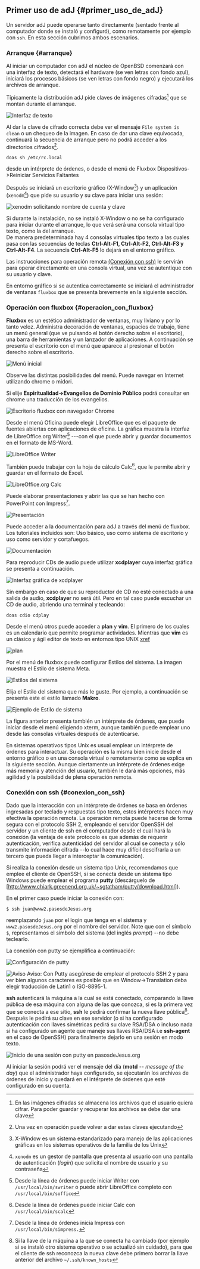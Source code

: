 ## Primer uso de adJ {#primer_uso_de_adJ}

Un servidor adJ puede operarse tanto directamente (sentado frente al computador 
donde se instaló y configuró), como remotamente por ejemplo con ```ssh```. 
En esta sección cubrimos ambos escenarios.

### Arranque   {#arranque}

Al iniciar un computador con adJ el núcleo de OpenBSD comenzará con una
interfaz de texto, detectará el hardware (se ven letras con fondo azul), 
iniciará los procesos básicos (se ven letras con fondo negro) 
y ejecutará los archivos de arranque. 

Típicamente la distribución adJ pide claves de imágenes cifradas[^primer.1] 
que se montan durante el arranque.

[^primer.1]: En las imágenes cifradas se almacena los archivos que el usuario quiera 
cifrar. Para poder guardar y recuperar los archivos se debe dar una clave 

![Interfaz de texto](img/consola.png)

Al dar la clave de cifrado correcta debe ver el mensaje 
 ```File system is clean``` o un chequeo de la imagen. 
En caso de dar una clave equivocada, continuará la secuencia de arranque 
pero no podrá acceder a los directorios cifrados[^primer.2].

[^primer.2]: Una vez en operación puede volver a dar estas claves ejecutando 
```
doas sh /etc/rc.local
```
desde un intérprete de órdenes, o desde el menú de 
Fluxbox Dispositivos->Reiniciar Servicios Faltantes


Después se iniciará un escritorio gráfico (X-Window[^primer.3]) y un aplicación 
(```xenodm```[^primer.4]) que pide su usuario y su clave para iniciar una sesión:

[^primer.3]: X-Window es un sistema estandarizado para manejo de las aplicaciones 
gráficas en los sistemas operativos de la familia de los Unix

[^primer.4]: ```xenodm```  es un gestor de pantalla que presenta al usuario con una 
pantalla de autenticación (*login*) que solicita el nombre de usuario y 
su contraseña

![xenodm solicitando nombre de cuenta y clave](img/xenodm.png)

Si durante la instalación, no se instaló X-Window o no se ha configurado
para iniciar durante el arranque, lo que verá será una consola virtual tipo 
texto, como la del arranque.  
De manera predeterminada hay 4 consolas virtuales tipo texto a las cuales 
pasa con las secuencias de teclas 
**Ctrl-Alt-F1, Ctrl-Alt-F2, Ctrl-Alt-F3 y Ctrl-Alt-F4**. 
La secuencia **Ctrl-Alt-F5** lo dejará en el entorno gráfico.

Las instrucciones para operación remota 
[(Conexión con ssh)](#conexion_con_ssh) le servirán para operar directamente 
en una consola virtual, una vez se autentique con su usuario y clave.

En entorno gráfico si se autentica correctamente se iniciará el administrador 
de ventanas ```fluxbox``` que se presenta brevemente en la siguiente sección.

 
### Operación con fluxbox {#operacion_con_fluxbox}

**Fluxbox** es un estético administrador de ventanas, muy liviano y por lo 
tanto veloz. Administra decoración de ventanas, espacios de trabajo, tiene un 
menú general (que ve pulsando el botón derecho sobre el escritorio), una barra 
de herramientas y un lanzador de aplicaciones. A continuación se presenta el 
escritorio con el menú que aparece al presionar el botón derecho sobre el 
escritorio.

![Menú inicial](img/fluxbox_inicio.png)

Observe las distintas posibilidades del menú. Puede navegar en Internet 
utilizando chrome o midori. 

Si elije __Espiritualidad->Evangelios de Dominio Público__ podrá
consultar en chrome una traducción de los evangelios.

![Escritorio fluxbox con navegador Chrome](img/primerflux.png)

Desde el menú Oficina puede elegir LibreOffice que es el paquete de fuentes 
abiertas con aplicaciones de oficina. La gráfica muestra la interfaz de 
LibreOffice.org Writer[^primer.5] ---con el que puede abrir y guardar documentos
en el formato de MS-Word.
 
![LibreOffice Writer](img/openoffice_writer.png)

[^primer.5]: Desde la línea de órdenes puede iniciar Writer con 
	```/usr/local/bin/swriter``` o puede abrir LibreOffice completo con 
	```/usr/local/bin/soffice```

También puede trabajar con la hoja de cálculo Calc[^primer.6], que le permite 
abrir y guardar en el formato de Excel.


![LibreOffice.org Calc](img/openoffice_calc.png)

[^primer.6]: Desde la línea de órdenes puede iniciar Calc con 
	```/usr/local/bin/scalc```
              
Puede elaborar presentaciones y abrir las que se han hecho con PowerPoint con 
Impress[^primer.7].


![Presentación](img/openoffice_presentacion.png)

[^primer.7]: Desde la línea de órdenes inicia Impress con 
	```/usr/local/bin/simpress.```
 
Puede acceder a la documentación para adJ a través del menú de fluxbox. 
Los tutoriales incluidos son: Uso básico, uso como sistema de escritorio 
y uso como servidor y cortafuegos.

![Documentación](img/documentacion.png)
 
Para reproducir CDs de audio puede utilizar **xcdplayer** cuya interfaz gráfica 
se presenta a continuación.

![Interfaz gráfica de xcdplayer](img/xcdplayer.png)

Sin embargo en caso de que su reproductor de CD no esté conectado a una salida 
de audio, **xcdplayer** no será útil. Pero en tal caso puede escuchar un CD de 
audio, abriendo una terminal y tecleando:

```
doas cdio cdplay
```

Desde el menú otros puede acceder a **plan** y **vim**. El primero de los 
cuales es un calendario que permite programar actividades. 
Mientras que **vim** es un clásico y ágil editor de texto en entornos tipo 
UNIX  [xref](#editor_vi)

![plan](img/plan.png)

Por el menú de fluxbox puede configurar Estilos del sistema. 
La imagen muestra el Estilo de sistema Meta.

![Estilos del sistema](img/fluxbox_menu.png)

Elija el Estilo del sistema que más le guste. Por ejemplo, a continuación
se presenta este el estilo llamado **Makro**.

![Ejemplo de Estilo de sistema](img/estilo1.png)

La figura anterior presenta también un intérprete de órdenes, que puede 
iniciar desde el menú eligiendo xterm, aunque también puede emplear uno 
desde las consolas virtuales después de autenticarse.

 
En sistemas operativos tipos Unix es usual emplear un intérprete de órdenes 
para interactuar. Su operación es la misma bien inicie desde el entorno
gráfico o en una consola virtual o remotamente como se explica en la siguiente 
sección. Aunque ciertamente un intérprete de órdenes exige más memoria 
y atención del usuario, también le dará más opciones, más agilidad y 
la posibilidad de plena operación remota.

### Conexión con ssh {#conexion_con_ssh}

Dado que la interacción con un intérprete de órdenes se basa en órdenes 
ingresadas por teclado y respuestas tipo texto, estos intérpretes hacen muy 
efectiva la operación remota. La operación remota puede hacerse de forma segura 
con el protocolo SSH 2, empleando el servidor OpenSSH del servidor y un 
cliente de ssh en el computador desde el cual hará la conexión (la ventaja 
de este protocolo es que además de requerir autenticación, verifica 
autenticidad del servidor al cual se conecta y sólo transmite información 
cifrada --lo cual hace muy difícil descifrarla a un tercero que pueda 
llegar a interceptar la comunicación).

Si realiza la conexión desde un sistema tipo Unix, recomendamos que emplee el 
cliente de OpenSSH, si se conecta desde un sistema tipo Windows puede emplear 
el programa **putty** (descárguelo de 
[http://www.chiark.greenend.org.uk/~sgtatham/putty/download.html]).

En el primer caso puede iniciar la conexión con:

```
$ ssh juan@www2.pasosdeJesus.org
```

reemplazando ```juan``` por el login que tenga en el sistema y 
 ```www2.pasosdeJesus.org``` por el nombre del servidor. 
Note que con el símbolo ```$```, representamos el símbolo del sistema 
(del inglés *prompt*) --no debe teclearlo.

 
La conexión con putty se ejemplifica a continuación:
 
![Configuración de putty](img/putty1.png)
 
![Aviso](img/warning.png) Aviso: Con Putty asegúrese de emplear el 
	protocolo SSH 2 y para ver bien algunos caracteres es
	posible que en Window->Translation deba elegir traducción
	de Latin1 o ISO-8895-1.
 
**ssh** autenticará la máquina a la cual se está conectado, comparando la llave 
pública de esa máquina con alguna de las que conozca, si es la primera vez que 
se conecta a ese sitio, **ssh** le pedirá confirmar la nueva llave 
pública[^primer.8]. 
Después le pedirá su clave en ese servidor (o si ha configurado autenticación 
con llaves simétricas pedirá su clave RSA/DSA o incluso nada si ha configurado 
un agente que maneje sus llaves RSA/DSA i.e **ssh-agent** en el caso de OpenSSH)
para finalmente dejarlo en una sesión en modo texto.

[^primer.8]: Si la llave de la máquina a la que se conecta ha cambiado 
	(por ejemplo si se instaló otro sistema operativo o se actualizó sin 
	cuidado), para que el cliente de ssh reconozca la nueva clave debe 
	primero borrar la llave anterior del archivo ```~/.ssh/known_hosts```
 
![Inicio de una sesión con putty en pasosdeJesus.org](img/putty2.png)

Al iniciar la sesión podrá ver el mensaje del día (**motd** --
 *message of the day*) 
que el administrador haya configurado, se ejecutarán los archivos de órdenes 
de inicio y quedará en el intérprete de órdenes que esté configurado en su 
cuenta.

 

